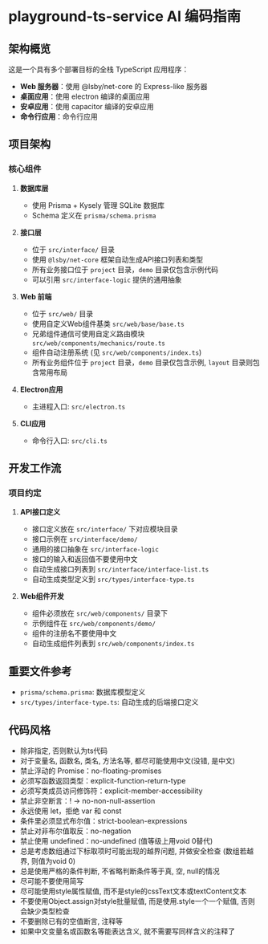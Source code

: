 # playground-ts-service AI 编码指南

## 架构概览

这是一个具有多个部署目标的全栈 TypeScript 应用程序：

- **Web 服务器**：使用 @lsby/net-core 的 Express-like 服务器
- **桌面应用**：使用 electron 编译的桌面应用
- **安卓应用**：使用 capacitor 编译的安卓应用
- **命令行应用**：命令行应用

## 项目架构

### 核心组件

1. **数据库层**
   - 使用 Prisma + Kysely 管理 SQLite 数据库
   - Schema 定义在 `prisma/schema.prisma`

2. **接口层**
   - 位于 `src/interface/` 目录
   - 使用 `@lsby/net-core` 框架自动生成API接口列表和类型
   - 所有业务接口位于 `project` 目录，`demo` 目录仅包含示例代码
   - 可以引用 `src/interface-logic` 提供的通用抽象

3. **Web 前端**
   - 位于 `src/web/` 目录
   - 使用自定义Web组件基类 `src/web/base/base.ts`
   - 兄弟组件通信可使用自定义路由模块 `src/web/components/mechanics/route.ts`
   - 组件自动注册系统 (见 `src/web/components/index.ts`)
   - 所有业务组件位于 `project` 目录，`demo` 目录仅包含示例, `layout` 目录则包含常用布局

4. **Electron应用**
   - 主进程入口: `src/electron.ts`

5. **CLI应用**
   - 命令行入口: `src/cli.ts`

## 开发工作流

### 项目约定

1. **API接口定义**
   - 接口定义放在 `src/interface/` 下对应模块目录
   - 接口示例在 `src/interface/demo/`
   - 通用的接口抽象在 `src/interface-logic`
   - 接口的输入和返回值不要使用中文
   - 自动生成接口列表到 `src/interface/interface-list.ts`
   - 自动生成类型定义到 `src/types/interface-type.ts`

2. **Web组件开发**
   - 组件必须放在 `src/web/components/` 目录下
   - 示例组件在 `src/web/components/demo/`
   - 组件的注册名不要使用中文
   - 自动生成组件列表到 `src/web/components/index.ts`

## 重要文件参考

- `prisma/schema.prisma`: 数据库模型定义
- `src/types/interface-type.ts`: 自动生成的后端接口定义

## 代码风格

- 除非指定, 否则默认为ts代码
- 对于变量名, 函数名, 类名, 方法名等, 都尽可能使用中文(没错, 是中文)
- 禁止浮动的 Promise：no-floating-promises
- 必须写函数返回类型：explicit-function-return-type
- 必须写类成员访问修饰符：explicit-member-accessibility
- 禁止非空断言：! → no-non-null-assertion
- 永远使用 let，拒绝 var 和 const
- 条件里必须显式布尔值：strict-boolean-expressions
- 禁止对非布尔值取反：no-negation
- 禁止使用 undefined：no-undefined (值等级上用void 0替代)
- 总是考虑数组通过下标取项时可能出现的越界问题, 并做安全检查 (数组若越界, 则值为void 0)
- 总是使用严格的条件判断, 不省略判断条件等于真, 空, null的情况
- 尽可能不要使用简写
- 尽可能使用style属性赋值, 而不是style的cssText文本或textContent文本
- 不要使用Object.assign对style批量赋值, 而是使用.style一个一个赋值, 否则会缺少类型检查
- 不要删除已有的空值断言, 注释等
- 如果中文变量名或函数名等能表达含义, 就不需要写同样含义的注释了
